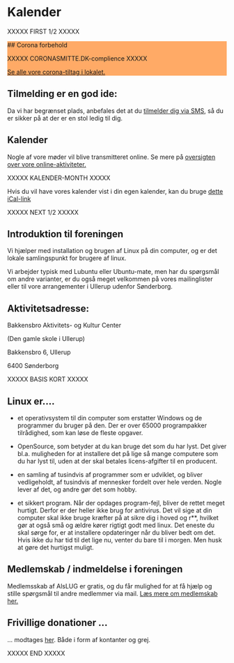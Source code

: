 # Kalender

XXXXX FIRST 1/2 XXXXX

<div style='background:#FFAA66'>
## Corona forbehold
	
XXXXX CORONASMITTE.DK-complience XXXXX
	
[Se alle vore corona-tiltag i lokalet.](/arrangementer/corona.md)
</div>

## Tilmelding er en god ide:
Da vi har begrænset plads, anbefales det at du [tilmelder dig via SMS](https://www.alslug.dk/arrangementer/sms-tilmelding.md), så du er sikker på at der er en stol ledig til dig.

## Kalender
Nogle af vore møder vil blive transmitteret online. Se mere på
[oversigten over vore online-aktiviteter.](/arrangementer/online.md)


XXXXX KALENDER-MONTH XXXXX			
				
Hvis du vil have vores kalender vist i din egen kalender, kan du bruge
[dette iCal-link](https://www.alslug.dk/kalender/alt.ics)


XXXXX NEXT 1/2 XXXXX

## Introduktion til foreningen
Vi hjælper med installation og brugen af Linux på din computer, og er det lokale samlingspunkt for brugere af linux.

Vi arbejder typisk med Lubuntu eller Ubuntu-mate, men har du spørgsmål om andre varianter, er du også meget velkommen på
vores mailinglister eller til vore arrangementer i Ullerup udenfor Sønderborg.

## Aktivitetsadresse:
Bakkensbro Aktivitets- og Kultur Center

(Den gamle skole i Ullerup)

Bakkensbro 6, Ullerup

6400 Sønderborg

XXXXX BASIS KORT XXXXX
<script src='https://alslug.dk/api/aktiviteter/lokale.js'></script>

## Linux er....

- et operativsystem til din computer som erstatter Windows og de programmer du bruger på den.
Der er over 65000 programpakker tilrådighed, som kan løse de fleste opgaver.

- OpenSource, som betyder at du kan bruge det som du har lyst. Det giver bl.a. muligheden for at installere det
på lige så mange computere som du har lyst til, uden at der skal betales licens-afgifter til en producent.

- en samling af tusindvis af programmer som er udviklet, og bliver vedligeholdt, af tusindvis af
mennesker fordelt over hele verden. Nogle lever af det, og andre gør det som hobby.

- et sikkert program. Når der opdages program-fejl, bliver de rettet meget hurtigt.
Derfor er der heller ikke brug for antivirus.
Det vil sige at din computer skal ikke bruge kræfter på at sikre dig i hoved og r**, hvilket gør at også små og ældre
kører rigtigt godt med linux.
Det eneste du skal sørge for, er at installere opdateringer når du bliver bedt om det.
Hvis ikke du har tid til det lige nu, venter du bare til i morgen. Men husk at gøre det hurtigst muligt.


## Medlemskab / indmeldelse i foreningen
Medlemsskab af AlsLUG er gratis, og du får mulighed for at få hjælp og stille spørgsmål til andre medlemmer via mail.
[Læs mere om medlemskab her.](https://www.alslug.dk/medlemskab/indmeldelse.html)


## Frivillige donationer ...
... modtages [her](/oekonomi/donationer.md). Både i form af kontanter og grej.

XXXXX END XXXXX
